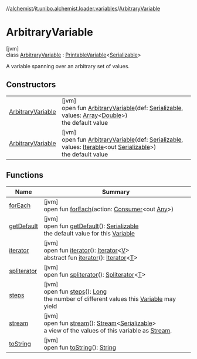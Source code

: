 //[alchemist](../../../index.md)/[it.unibo.alchemist.loader.variables](../index.md)/[ArbitraryVariable](index.md)

# ArbitraryVariable

[jvm]\
class [ArbitraryVariable](index.md) : [PrintableVariable](../-printable-variable/index.md)<[Serializable](https://docs.oracle.com/javase/8/docs/api/java/io/Serializable.html)> 

A variable spanning over an arbitrary set of values.

## Constructors

| | |
|---|---|
| [ArbitraryVariable](-arbitrary-variable.md) | [jvm]<br>open fun [ArbitraryVariable](-arbitrary-variable.md)(def: [Serializable](https://docs.oracle.com/javase/8/docs/api/java/io/Serializable.html), values: [Array](https://kotlinlang.org/api/latest/jvm/stdlib/kotlin/-array/index.html)<[Double](https://kotlinlang.org/api/latest/jvm/stdlib/kotlin/-double/index.html)>)<br>the default value |
| [ArbitraryVariable](-arbitrary-variable.md) | [jvm]<br>open fun [ArbitraryVariable](-arbitrary-variable.md)(def: [Serializable](https://docs.oracle.com/javase/8/docs/api/java/io/Serializable.html), values: [Iterable](https://docs.oracle.com/javase/8/docs/api/java/lang/Iterable.html)<out [Serializable](https://docs.oracle.com/javase/8/docs/api/java/io/Serializable.html)>)<br>the default value |

## Functions

| Name | Summary |
|---|---|
| [forEach](../../it.unibo.alchemist.expressions.implementations/-list-tree-node/index.md#-655675525%2FFunctions%2F-267951372) | [jvm]<br>open fun [forEach](../../it.unibo.alchemist.expressions.implementations/-list-tree-node/index.md#-655675525%2FFunctions%2F-267951372)(action: [Consumer](https://docs.oracle.com/javase/8/docs/api/java/util/function/Consumer.html)<out [Any](https://kotlinlang.org/api/latest/jvm/stdlib/kotlin/-any/index.html)>) |
| [getDefault](get-default.md) | [jvm]<br>open fun [getDefault](get-default.md)(): [Serializable](https://docs.oracle.com/javase/8/docs/api/java/io/Serializable.html)<br>the default value for this [Variable](../-variable/index.md) |
| [iterator](../-variable/iterator.md) | [jvm]<br>open fun [iterator](../-variable/iterator.md)(): [Iterator](https://docs.oracle.com/javase/8/docs/api/java/util/Iterator.html)<[V](../-printable-variable/index.md)><br>abstract fun [iterator](index.md#-1606146105%2FFunctions%2F-267951372)(): [Iterator](https://docs.oracle.com/javase/8/docs/api/java/util/Iterator.html)<[T](../../it.unibo.alchemist.loader.deployments/-deployment/get-associated-linking-rule.md)> |
| [spliterator](../../it.unibo.alchemist.expressions.implementations/-list-tree-node/index.md#-677603448%2FFunctions%2F-267951372) | [jvm]<br>open fun [spliterator](../../it.unibo.alchemist.expressions.implementations/-list-tree-node/index.md#-677603448%2FFunctions%2F-267951372)(): [Spliterator](https://docs.oracle.com/javase/8/docs/api/java/util/Spliterator.html)<[T](../../it.unibo.alchemist.loader.deployments/-deployment/get-associated-linking-rule.md)> |
| [steps](../-variable/steps.md) | [jvm]<br>open fun [steps](../-variable/steps.md)(): [Long](https://kotlinlang.org/api/latest/jvm/stdlib/kotlin/-long/index.html)<br>the number of different values this [Variable](../-variable/index.md) may yield |
| [stream](stream.md) | [jvm]<br>open fun [stream](stream.md)(): [Stream](https://docs.oracle.com/javase/8/docs/api/java/util/stream/Stream.html)<[Serializable](https://docs.oracle.com/javase/8/docs/api/java/io/Serializable.html)><br>a view of the values of this variable as [Stream](https://docs.oracle.com/javase/8/docs/api/java/util/stream/Stream.html). |
| [toString](../-printable-variable/to-string.md) | [jvm]<br>open fun [toString](../-printable-variable/to-string.md)(): [String](https://docs.oracle.com/javase/8/docs/api/java/lang/String.html) |
